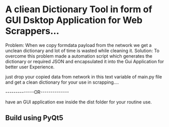 # A cliean Dictionary Tool in form of GUI Dsktop Application for Web Scrappers...

Problem: When we copy formdata payload from the network we get a unclean dictionary and lot of time is wasted while cleaning it.
Solution: To overcome this problem made a automation script which generates the dictionary or required JSON and encapsulated it into the Gui Application for better user Experience.

just drop your copied data from network in this text variable of main.py file and get a clean dictionary for your use in scrapping....
 
--------------OR--------------

have an GUI application exe inside the dist folder for your routine use.

## Build using PyQt5
